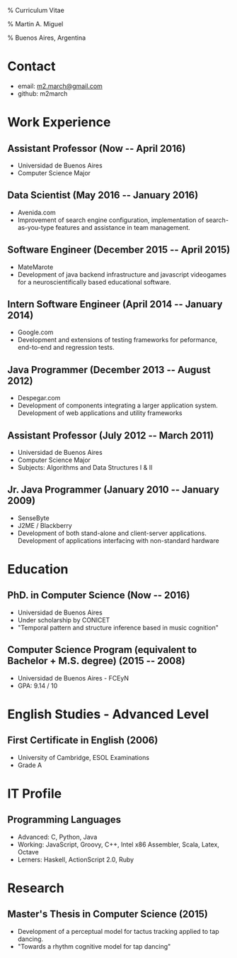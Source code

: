 % Curriculum Vitae

% Martin A. Miguel

% Buenos Aires, Argentina

# Contact
* email: m2.march@gmail.com
* github: m2march

# Work Experience

## Assistant Professor (Now -- April 2016)
* Universidad de Buenos Aires
* Computer Science Major 

## Data Scientist (May 2016 -- January 2016)
* Avenida.com
* Improvement of search engine configuration, implementation of
    search-as-you-type features and assistance in team management.

## Software Engineer (December 2015 -- April 2015)
* MateMarote
* Development of java backend infrastructure and javascript videogames for a
    neuroscientifically based educational software.

## Intern Software Engineer (April 2014 -- January 2014)
* Google.com
* Development and extensions of testing frameworks for peformance, end-to-end
    and regression tests.

## Java Programmer (December 2013 -- August 2012)
* Despegar.com
* Development of components integrating a larger application system.
    Development of web applications and utility frameworks 

## Assistant Professor (July 2012 -- March 2011)
* Universidad de Buenos Aires
* Computer Science Major 
* Subjects: Algorithms and Data Structures I & II

## Jr. Java Programmer (January 2010 -- January 2009)
* SenseByte
* J2ME / Blackberry
* Development of both stand-alone and client-server applications. Development
    of applications interfacing with non-standard hardware

# Education

## PhD. in Computer Science (Now -- 2016)
* Universidad de Buenos Aires
* Under scholarship by CONICET
* "Temporal pattern and structure inference based in music cognition"

## Computer Science Program (equivalent to Bachelor + M.S. degree) (2015 -- 2008)
* Universidad de Buenos Aires - FCEyN
* GPA: 9.14 / 10

# English Studies - Advanced Level

## First Certificate in English (2006)
* University of Cambridge, ESOL Examinations
* Grade A

# IT Profile

## Programming Languages

* Advanced: C, Python, Java
* Working: JavaScript, Groovy, C++, Intel x86 Assembler, Scala, Latex, Octave
* Lerners: Haskell, ActionScript 2.0, Ruby

# Research

## Master's Thesis in Computer Science (2015)
* Development of a perceptual model for tactus tracking applied to tap dancing.
* "Towards a rhythm cognitive model for tap dancing"
